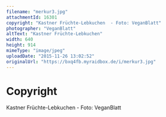 ```yaml
---
filename: "merkur3.jpg"
attachmentId: 16301
copyright: "Kastner Früchte-Lebkuchen  - Foto: VeganBlatt"
photographer: "VeganBlatt"
altText: "Kastner Früchte-Lebkuchen"
width: 640
height: 914
mimeType: "image/jpeg"
uploadDate: "2015-11-26 13:02:52"
originalUrl: "https://bxq4fb.myraidbox.de/i/merkur3.jpg"
---
```


# Copyright

Kastner Früchte-Lebkuchen  - Foto: VeganBlatt

